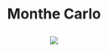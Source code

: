 <h1 align = "center">Monthe Carlo</p>

<p align = "center"><img src = "https://github.com/ArisPagonopoulos/python_programs/blob/main/Figure_1.png"> </p>
